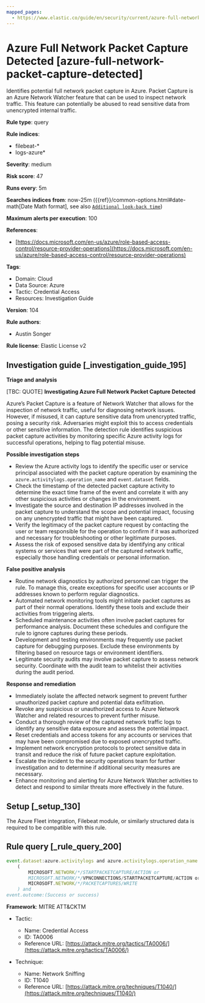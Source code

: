 ```yaml
---
mapped_pages:
  - https://www.elastic.co/guide/en/security/current/azure-full-network-packet-capture-detected.html
---
```


# Azure Full Network Packet Capture Detected [azure-full-network-packet-capture-detected]

Identifies potential full network packet capture in Azure. Packet Capture is an Azure Network Watcher feature that can be used to inspect network traffic. This feature can potentially be abused to read sensitive data from unencrypted internal traffic.

**Rule type**: query

**Rule indices**:

* filebeat-*
* logs-azure*

**Severity**: medium

**Risk score**: 47

**Runs every**: 5m

**Searches indices from**: now-25m ({{ref}}/common-options.html#date-math[Date Math format], see also [`Additional look-back time`](docs-content://solutions/security/detect-and-alert/create-detection-rule.md#rule-schedule))

**Maximum alerts per execution**: 100

**References**:

* [https://docs.microsoft.com/en-us/azure/role-based-access-control/resource-provider-operations](https://docs.microsoft.com/en-us/azure/role-based-access-control/resource-provider-operations)

**Tags**:

* Domain: Cloud
* Data Source: Azure
* Tactic: Credential Access
* Resources: Investigation Guide

**Version**: 104

**Rule authors**:

* Austin Songer

**Rule license**: Elastic License v2

## Investigation guide [_investigation_guide_195]

**Triage and analysis**

[TBC: QUOTE]
**Investigating Azure Full Network Packet Capture Detected**

Azure’s Packet Capture is a feature of Network Watcher that allows for the inspection of network traffic, useful for diagnosing network issues. However, if misused, it can capture sensitive data from unencrypted traffic, posing a security risk. Adversaries might exploit this to access credentials or other sensitive information. The detection rule identifies suspicious packet capture activities by monitoring specific Azure activity logs for successful operations, helping to flag potential misuse.

**Possible investigation steps**

* Review the Azure activity logs to identify the specific user or service principal associated with the packet capture operation by examining the `azure.activitylogs.operation_name` and `event.dataset` fields.
* Check the timestamp of the detected packet capture activity to determine the exact time frame of the event and correlate it with any other suspicious activities or changes in the environment.
* Investigate the source and destination IP addresses involved in the packet capture to understand the scope and potential impact, focusing on any unencrypted traffic that might have been captured.
* Verify the legitimacy of the packet capture request by contacting the user or team responsible for the operation to confirm if it was authorized and necessary for troubleshooting or other legitimate purposes.
* Assess the risk of exposed sensitive data by identifying any critical systems or services that were part of the captured network traffic, especially those handling credentials or personal information.

**False positive analysis**

* Routine network diagnostics by authorized personnel can trigger the rule. To manage this, create exceptions for specific user accounts or IP addresses known to perform regular diagnostics.
* Automated network monitoring tools might initiate packet captures as part of their normal operations. Identify these tools and exclude their activities from triggering alerts.
* Scheduled maintenance activities often involve packet captures for performance analysis. Document these schedules and configure the rule to ignore captures during these periods.
* Development and testing environments may frequently use packet capture for debugging purposes. Exclude these environments by filtering based on resource tags or environment identifiers.
* Legitimate security audits may involve packet capture to assess network security. Coordinate with the audit team to whitelist their activities during the audit period.

**Response and remediation**

* Immediately isolate the affected network segment to prevent further unauthorized packet capture and potential data exfiltration.
* Revoke any suspicious or unauthorized access to Azure Network Watcher and related resources to prevent further misuse.
* Conduct a thorough review of the captured network traffic logs to identify any sensitive data exposure and assess the potential impact.
* Reset credentials and access tokens for any accounts or services that may have been compromised due to exposed unencrypted traffic.
* Implement network encryption protocols to protect sensitive data in transit and reduce the risk of future packet capture exploitation.
* Escalate the incident to the security operations team for further investigation and to determine if additional security measures are necessary.
* Enhance monitoring and alerting for Azure Network Watcher activities to detect and respond to similar threats more effectively in the future.


## Setup [_setup_130]

The Azure Fleet integration, Filebeat module, or similarly structured data is required to be compatible with this rule.


## Rule query [_rule_query_200]

```js
event.dataset:azure.activitylogs and azure.activitylogs.operation_name:
    (
        MICROSOFT.NETWORK/*/STARTPACKETCAPTURE/ACTION or
        MICROSOFT.NETWORK/*/VPNCONNECTIONS/STARTPACKETCAPTURE/ACTION or
        MICROSOFT.NETWORK/*/PACKETCAPTURES/WRITE
    ) and
event.outcome:(Success or success)
```

**Framework**: MITRE ATT&CKTM

* Tactic:

    * Name: Credential Access
    * ID: TA0006
    * Reference URL: [https://attack.mitre.org/tactics/TA0006/](https://attack.mitre.org/tactics/TA0006/)

* Technique:

    * Name: Network Sniffing
    * ID: T1040
    * Reference URL: [https://attack.mitre.org/techniques/T1040/](https://attack.mitre.org/techniques/T1040/)



